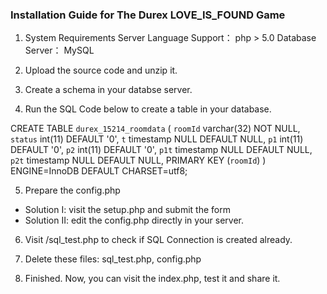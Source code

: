 ### Installation Guide for The Durex LOVE_IS_FOUND Game
1. System Requirements
Server Language Support： php > 5.0
Database Server： MySQL

2. Upload the source code and unzip it.

3. Create a schema in your databse server.

4. Run the SQL Code below to create a table in your database.

  CREATE TABLE `durex_15214_roomdata` (
    `roomId` varchar(32) NOT NULL,
    `status` int(11) DEFAULT '0',
    `t` timestamp NULL DEFAULT NULL,
    `p1` int(11) DEFAULT '0',
    `p2` int(11) DEFAULT '0',
    `p1t` timestamp NULL DEFAULT NULL,
    `p2t` timestamp NULL DEFAULT NULL,
    PRIMARY KEY (`roomId`)
  ) ENGINE=InnoDB DEFAULT CHARSET=utf8;

5. Prepare the config.php
 * Solution I: visit the setup.php and submit the form
 * Solution II: edit the config.php directly in your server.

6. Visit <domain>/sql_test.php to check if SQL Connection is created already.

7. Delete these files: sql_test.php, config.php

8. Finished. Now, you can visit the index.php, test it and share it.
